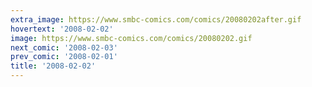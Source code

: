 ```yaml
---
extra_image: https://www.smbc-comics.com/comics/20080202after.gif
hovertext: '2008-02-02'
image: https://www.smbc-comics.com/comics/20080202.gif
next_comic: '2008-02-03'
prev_comic: '2008-02-01'
title: '2008-02-02'
---
```


